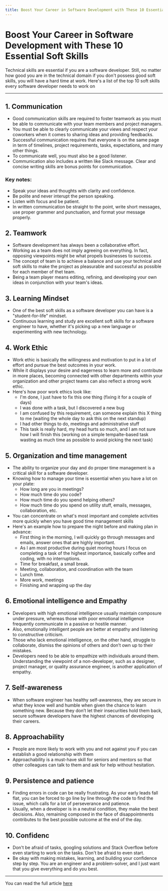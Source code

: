```yaml
---
title: Boost Your Career in Software Development with These 10 Essential Soft Skills
---
```


# Boost Your Career in Software Development with These 10 Essential Soft Skills

Technical skills are essential if you are a software developer. Still, no matter how good you are in the technical domain if you don't possess good soft skills, you will have a hard time at work. Here's a list of the top 10 soft skills every software developer needs to work on

---

## 1. Communication
- Good communication skills are required to foster teamwork as you must be able to communicate with your team members and project managers.
- You must be able to clearly communicate your views and respect your coworkers when it comes to sharing ideas and providing feedbacks.
- Successful communication requires that everyone is on the same page in term of timelines, project requirements, tasks, expectations, and many other things.
- To communicate well, you must also be a good listener. 
- Communication also includes a written like Slack message. Clear and concise writing skills are bonus points for communication.
 
 ### Key notes:
 * Speak your ideas and thoughts with clarity and confidence.
 * Be polite and never interupt the person speaking.
 * Listen with focus and be patient.
 * In written communication be straight to the point, write short messages, use proper grammer and punctuation, and format your message properly.

 ## 2. Teamwork
 - Software development has always been a collaborative effort.
 - Working as a team does not imply agreeing on everything. In fact, opposing viewpoints might be what propels businesses to success.
 - The concept of team is to achieve a balance and use your technical and soft skills to make the project as pleasurable and successful as possible for each member of thet team.
 - Being a team player means editing, refining, and developing your own ideas in conjunction with your team's ideas.

 ## 3. Learning Mindset
 - One of the best soft skills as a software developer you can have is a "student-for-life" mindset.
 - Continuous learning and study are excellent soft skills for a software engineer to have, whether it's picking up a new language or experimenting with new technology.

 ## 4. Work Ethic
 - Work ethic is basically the willingness and motivation to put in a lot of effort and pursue the best outcomes in your work.
 - While it displays your desire and eagerness to learn more and contribute in more places, becoming connected with other departments within your organization and other project teams can also reflect a strong work ethic.
 - Here's how poor work ethics look like: 
    * I'm done, I just have to fix this one thing (fixing it for a couple of days)
    * I was done with a task, but I discovered a new bug 
    * I am confused by this requirement, can someone explain this X thing to me (waiting the whole day to ask this on the next standup)
    * I had other things to do, meetings and administrative stuff
    * This task is really hard, my head hurts so much, and I am not sure how I will finish this (working on a simple tempalte-based task wasting as much time as possible to avoid picking the next task)

## 5. Organization and time management
- The ability to organize your day and do proper time management is a critical skill for a software developer.
- Knowing how to manage your time is essential when you have a lot on your plate:
    * How long are you in meetings?
    * How much time do you code?
    * How much time do you spend helping others?
    * How much time do you spend on utility stuff, emails, messages, collaboration, etc.
- You can concentrate on what's most important and complete activities more quickly when you have good time management skills
- Here's an example how to prepare the night before and making plan in advance:
    * First thing in the morning, I will quickly go through messages and emails, answer ones that are highly important.
    * As I am most productive during quiet moring hours I focus on completing a task of the highest importance, basically coffee and coding, with no interruptions.
    * Time for breakfast, a small break.
    * Meeting, collaboration, and coordination with the team
    * Lunch time.
    * More work, meetings
    * Finishing and wrapping up the day

## 6. Emotional intelligence and Empathy
- Developers with high emotional intelligence usually maintain composure under pressure, whereas those with poor emotional intelligence frequently communicate in a passive or hostile manner.
- Also, emotionally intelligent people are better at empathy and listening to constructive criticism.
- Those who lack emotional intelligence, on the other hand, struggle to collaborate, dismiss the opinions of others and don’t own up to their mistakes.
- Developers need to be able to empathize with individuals around them. Understanding the viewpoint of a non-developer, such as a designer, project manager, or quality assurance engineer, is another application of empathy.

## 7. Self-awareness
- When software engineer has healthy self-awareness, they are secure in what they know well and humble when given the chance to learn something new. Because they don’t let their insecurities hold them back, secure software developers have the highest chances of developing their careers.

## 8. Approachability
- People are more likely to work with you and not against you if you can establish a good relationship with them
- Approachability is a must-have skill for seniors and mentors so that other colleagues can talk to them and ask for help without hesitation.

## 9. Persistence and patience
- Finding errors in code can be really frustrating. As your early leads fall flat, you can be forced to go line by line through the code to find the issue, which calls for a lot of perseverance and patience.
- Usually, when a developer is in a neutral condition, they make the best decisions. Also, remaining composed in the face of disappointments contributes to the best possible outcome at the end of the day.

## 10. Confidenc
- Don't be afraid of tasks, googling solutions and Stack Overflow before even starting to work on the tasks. Don't be afraid to even start.
- Be okay with making mistakes, learning, and building your confidence step by step. You are an engineer and a problem-solver, and I just want that you give everything and do you best.

---
You can read the full article [here](https://www.mensurdurakovic.com/boost-your-career-with-top-ten-soft-skills/)


